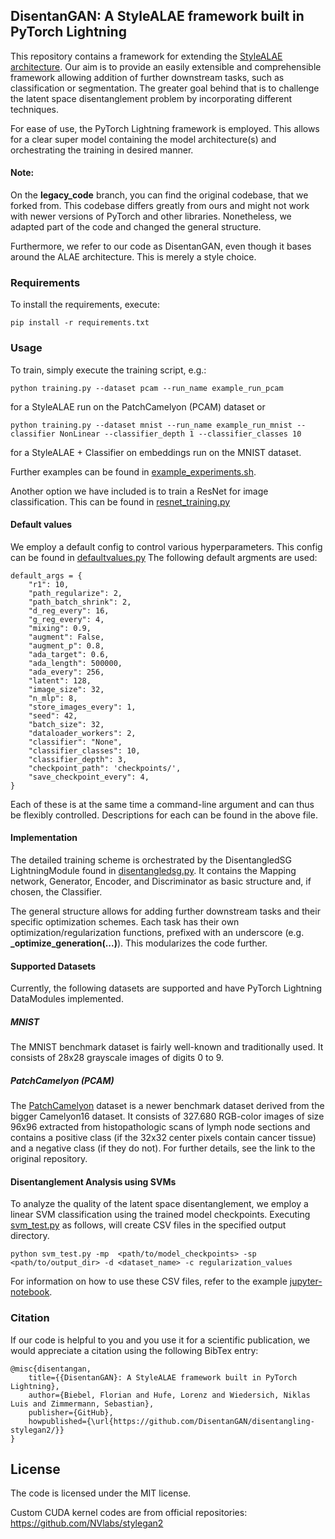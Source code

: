 ## DisentanGAN: A StyleALAE framework built in PyTorch Lightning

This repository contains a framework for extending the [StyleALAE architecture](https://openaccess.thecvf.com/content_CVPR_2020/html/Pidhorskyi_Adversarial_Latent_Autoencoders_CVPR_2020_paper.html).
Our aim is to provide an easily extensible and comprehensible framework allowing addition of further downstream tasks, such as classification or segmentation.
The greater goal behind that is to challenge the latent space disentanglement problem by incorporating different techniques.

For ease of use, the PyTorch Lightning framework is employed.
This allows for a clear super model containing the model architecture(s) and orchestrating the training in desired manner.

#### Note:

On the **legacy_code** branch, you can find the original codebase, that we forked from.
This codebase differs greatly from ours and might not work with newer versions of PyTorch and other libraries.
Nonetheless, we adapted part of the code and changed the general structure.

Furthermore, we refer to our code as DisentanGAN, even though it bases around the ALAE architecture.
This is merely a style choice.

### Requirements

To install the requirements, execute:

    pip install -r requirements.txt

### Usage

To train, simply execute the training script, e.g.:
    
    python training.py --dataset pcam --run_name example_run_pcam

for a StyleALAE run on the PatchCamelyon (PCAM) dataset or
    
    python training.py --dataset mnist --run_name example_run_mnist --classifier NonLinear --classifier_depth 1 --classifier_classes 10

for a StyleALAE + Classifier on embeddings run on the MNIST dataset.

Further examples can be found in [example_experiments.sh](https://github.com/DisentanGAN/disentangling-stylegan2/blob/master/example_experiments.sh).

Another option we have included is to train a ResNet for image classification.
This can be found in [resnet_training.py](https://github.com/DisentanGAN/disentangling-stylegan2/blob/master/resnet_training.py)
#### Default values

We employ a default config to control various hyperparameters.
This config can be found in [defaultvalues.py](https://github.com/DisentanGAN/disentangling-stylegan2/blob/master/defaultvalues.py)
The following default argments are used:

```
default_args = {
    "r1": 10,
    "path_regularize": 2,
    "path_batch_shrink": 2,
    "d_reg_every": 16,
    "g_reg_every": 4,
    "mixing": 0.9,
    "augment": False,
    "augment_p": 0.8,
    "ada_target": 0.6,
    "ada_length": 500000,
    "ada_every": 256,
    "latent": 128,
    "image_size": 32,
    "n_mlp": 8,
    "store_images_every": 1,
    "seed": 42,
    "batch_size": 32,
    "dataloader_workers": 2,
    "classifier": "None",
    "classifier_classes": 10,
    "classifier_depth": 3,
    "checkpoint_path": 'checkpoints/',
    "save_checkpoint_every": 4,
}
```

Each of these is at the same time a command-line argument and can thus be flexibly controlled.
Descriptions for each can be found in the above file.

#### Implementation

The detailed training scheme is orchestrated by the DisentangledSG LightningModule found in [disentangledsg.py](https://github.com/DisentanGAN/disentangling-stylegan2/blob/master/disentangledsg.py).
It contains the Mapping network, Generator, Encoder, and Discriminator as basic structure and, if chosen, the Classifier.

The general structure allows for adding further downstream tasks and their specific optimization schemes.
Each task has their own optimization/regularization functions, prefixed with an underscore (e.g. **_optimize_generation(...)**).
This modularizes the code further.

#### Supported Datasets

Currently, the following datasets are supported and have PyTorch Lightning DataModules implemented.

##### MNIST

The MNIST benchmark dataset is fairly well-known and traditionally used. It consists of 28x28 grayscale images of digits 0 to 9.

##### PatchCamelyon (PCAM)

The [PatchCamelyon](https://github.com/basveeling/pcam) dataset is a newer benchmark dataset derived from the bigger Camelyon16 dataset.
It consists of 327.680 RGB-color images of size 96x96 extracted from histopathologic scans of lymph node sections and contains a positive class (if the 32x32 center pixels contain cancer tissue) and a negative class (if they do not).
For further details, see the link to the original repository.

#### Disentanglement Analysis using SVMs

To analyze the quality of the latent space disentanglement, we employ a linear SVM classification using the trained model checkpoints.
Executing [svm_test.py](https://github.com/DisentanGAN/disentangling-stylegan2/blob/master/svm_test.py) as follows, will create CSV files in the specified output directory.

    python svm_test.py -mp  <path/to/model_checkpoints> -sp <path/to/output_dir> -d <dataset_name> -c regularization_values

For information on how to use these CSV files, refer to the example [jupyter-notebook](https://github.com/DisentanGAN/disentangling-stylegan2/blob/master/svm_result_analysis.ipynb).

### Citation

If our code is helpful to you and you use it for a scientific publication, we would appreciate a citation using the following BibTex entry:

```
@misc{disentangan,
    title={{DisentanGAN}: A StyleALAE framework built in PyTorch Lightning},
    author={Biebel, Florian and Hufe, Lorenz and Wiedersich, Niklas Luis and Zimmermann, Sebastian},
    publisher={GitHub},
    howpublished={\url{https://github.com/DisentanGAN/disentangling-stylegan2/}}
}
```

## License

The code is licensed under the MIT license.

Custom CUDA kernel codes are from official repositories: https://github.com/NVlabs/stylegan2

